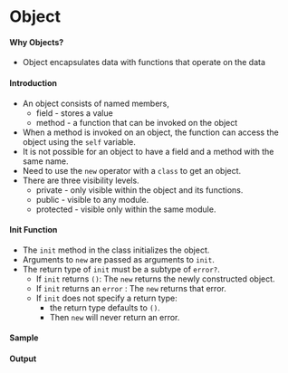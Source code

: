 # Object

#### Why Objects?

-  Object encapsulates data with functions that operate on the data

#### Introduction
- An object consists of named members, 
    - field -  stores a value
    - method - a function that can be invoked on the object
- When a method is invoked on an object, the function can access the object using the `self` variable.
- It is not possible for an object to have a field and a method with the same name.   
- Need to use the `new` operator with a `class` to get an object. 
- There are three visibility levels.
    - private - only visible within the object and its functions.
    - public - visible to any module.
    - protected - visible only within the same module.


#### Init Function

- The `init` method in the class initializes the object. 
- Arguments to `new` are passed as arguments to `init`.
- The return type of `init` must be a subtype of `error?`. 
    - If `init` returns `()`: The `new` returns the newly constructed object. 
    - If `init` returns an `error` : The `new` returns that error. 
    - If `init` does not specify a return type: 
        - the return type defaults to `()`.
        - Then `new` will never return an error.


#### Sample

<!-- MARKDOWN-AUTO-DOCS:START (CODE:src=./../../code/object.bal) -->
<!-- The below code snippet is automatically added from ./../../code/object.bal -->
<!-- MARKDOWN-AUTO-DOCS:END -->

#### Output

<!-- MARKDOWN-AUTO-DOCS:START (CODE:src=./../../code/object.bash) -->
<!-- The below code snippet is automatically added from ./../../code/object.bash -->
<!-- MARKDOWN-AUTO-DOCS:END -->